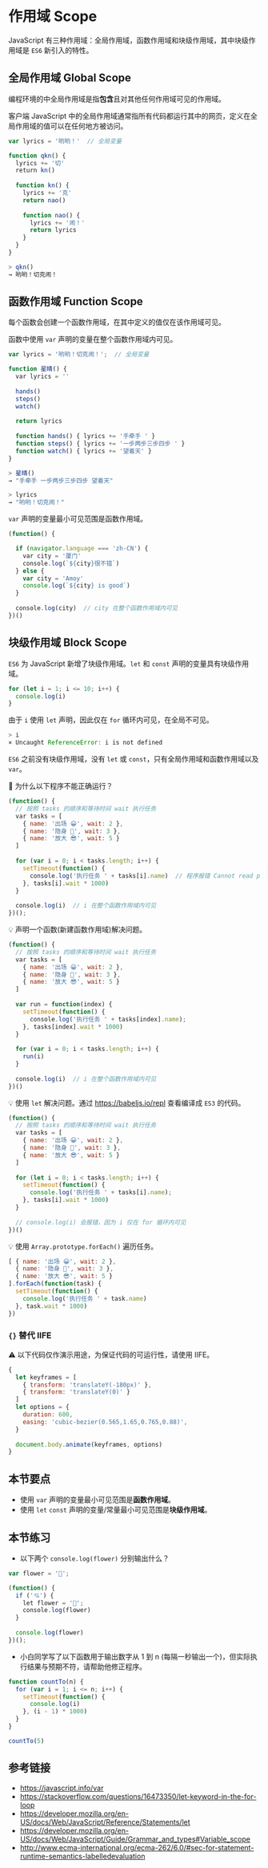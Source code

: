 # 作用域 Scope

JavaScript 有三种作用域：全局作用域，函数作用域和块级作用域，其中块级作用域是 `ES6` 新引入的特性。

## 全局作用域 Global Scope
编程环境的中全局作用域是指**包含**且对其他任何作用域可见的作用域。

客户端 JavaScript 中的全局作用域通常指所有代码都运行其中的网页，定义在全局作用域的值可以在任何地方被访问。

```javascript
var lyrics = '哟哟！'  // 全局变量

function qkn() {
  lyrics += '切'
  return kn()
  
  function kn() {
    lyrics += '克'
    return nao()
    
    function nao() {
      lyrics += '闹！'
      return lyrics
    }
  }
}
```
```javascript
> qkn()
→ 哟哟！切克闹！
```

## 函数作用域 Function Scope
每个函数会创建一个函数作用域，在其中定义的值仅在该作用域可见。

函数中使用 `var` 声明的变量在整个函数作用域内可见。
```javascript
var lyrics = '哟哟！切克闹！';  // 全局变量

function 星晴() {
  var lyrics = ''
  
  hands()
  steps()
  watch()
  
  return lyrics
  
  function hands() { lyrics += '手牵手 ' }
  function steps() { lyrics += '一步两步三步四步 ' }
  function watch() { lyrics += '望着天' }
}
```
```javascript
> 星晴()
→ "手牵手 一步两步三步四步 望着天"

> lyrics
→ "哟哟！切克闹！"
```

`var` 声明的变量最小可见范围是函数作用域。
```javascript
(function() {

  if (navigator.language === 'zh-CN') {
    var city = '厦门'
    console.log(`${city}很不错`)
  } else {
    var city = 'Amoy'
    console.log(`${city} is good`)
  }
  
  console.log(city)  // city 在整个函数作用域内可见
})()
```

## 块级作用域 Block Scope
`ES6` 为 JavaScript 新增了块级作用域。`let` 和 `const` 声明的变量具有块级作用域。
```javascript
for (let i = 1; i <= 10; i++) {
  console.log(i)
}
```
由于 `i` 使用 `let` 声明，因此仅在 `for` 循环内可见，在全局不可见。
```javascript
> i
× Uncaught ReferenceError: i is not defined
``` 

`ES6` 之前没有块级作用域，没有 `let` 或 `const`，只有全局作用域和函数作用域以及 `var`。

🤔 为什么以下程序不能正确运行？
```javascript
(function() {
  // 按照 tasks 的顺序和等待时间 wait 执行任务
  var tasks = [
    { name: '出场 😀', wait: 2 },
    { name: '隐身 🤡', wait: 3 },
    { name: '放大 😎', wait: 5 }
  ]
  
  for (var i = 0; i < tasks.length; i++) {
    setTimeout(function() {
      console.log('执行任务 ' + tasks[i].name)  // 程序报错 Cannot read property 'name' of undefined
    }, tasks[i].wait * 1000)
  }
  
  console.log(i)  // i 在整个函数作用域内可见
})();
```
💡 声明一个函数(新建函数作用域)解决问题。
```javascript
(function() {
  // 按照 tasks 的顺序和等待时间 wait 执行任务
  var tasks = [
    { name: '出场 😀', wait: 2 },
    { name: '隐身 🤡', wait: 3 },
    { name: '放大 😎', wait: 5 }
  ]
  
  var run = function(index) {
    setTimeout(function() {
      console.log('执行任务 ' + tasks[index].name);
    }, tasks[index].wait * 1000)
  }
  
  for (var i = 0; i < tasks.length; i++) {
    run(i)
  }
    
  console.log(i)  // i 在整个函数作用域内可见
})()
```
💡 使用 `let` 解决问题。通过 https://babeljs.io/repl 查看编译成 `ES3` 的代码。
```javascript
(function() {
  // 按照 tasks 的顺序和等待时间 wait 执行任务
  var tasks = [
    { name: '出场 😀', wait: 2 },
    { name: '隐身 🤡', wait: 3 },
    { name: '放大 😎', wait: 5 }
  ]
  
  for (let i = 0; i < tasks.length; i++) {
    setTimeout(function() {
      console.log('执行任务 ' + tasks[i].name);
    }, tasks[i].wait * 1000)
  }
  
  // console.log(i) 会报错，因为 i 仅在 for 循环内可见
})()
```
💡 使用 `Array.prototype.forEach()` 遍历任务。
```javascript
[ { name: '出场 😀', wait: 2 },
  { name: '隐身 🤡', wait: 3 },
  { name: '放大 😎', wait: 5 }
].forEach(function(task) {
  setTimeout(function() {
    console.log('执行任务 ' + task.name)
  }, task.wait * 1000)
})
```

### `{}` 替代 IIFE
⚠️ 以下代码仅作演示用途，为保证代码的可运行性，请使用 IIFE。
```javascript
{
  let keyframes = [
    { transform: 'translateY(-180px)' }, 
    { transform: 'translateY(0)' }
  ]
  let options = {
    duration: 600,
    easing: 'cubic-bezier(0.565,1.65,0.765,0.88)',
  }
  
  document.body.animate(keyframes, options)
}
```

## 本节要点
* 使用 `var` 声明的变量最小可见范围是**函数作用域**。
* 使用 `let` `const` 声明的变量/常量最小可见范围是**块级作用域**。

## 本节练习
* 以下两个 `console.log(flower)` 分别输出什么？
```javascript
var flower = '🌸';

(function() {
  if ('💘') {
    let flower = '🌹';
    console.log(flower)
  }
  
  console.log(flower)
})();
```

* 小白同学写了以下函数用于输出数字从 1 到 n (每隔一秒输出一个)，但实际执行结果与预期不符，请帮助他修正程序。
```javascript
function countTo(n) {
  for (var i = 1; i <= n; i++) {
    setTimeout(function() {
      console.log(i)
    }, (i - 1) * 1000)
  }
}

countTo(5)
```

## 参考链接
* https://javascript.info/var
* https://stackoverflow.com/questions/16473350/let-keyword-in-the-for-loop
* https://developer.mozilla.org/en-US/docs/Web/JavaScript/Reference/Statements/let
* https://developer.mozilla.org/en-US/docs/Web/JavaScript/Guide/Grammar_and_types#Variable_scope
* http://www.ecma-international.org/ecma-262/6.0/#sec-for-statement-runtime-semantics-labelledevaluation
